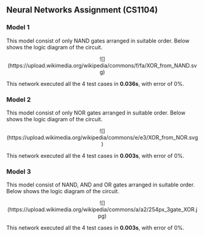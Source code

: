 ## Neural Networks Assignment (CS1104)

### Model 1

This model consist of only NAND gates arranged in suitable order. Below shows the logic diagram of the circuit.

<center>![](https://upload.wikimedia.org/wikipedia/commons/f/fa/XOR_from_NAND.svg)</center>

This network executed all the 4 test cases in **0.036s**, with error of 0%.

### Model 2

This model consist of only NOR gates arranged in suitable order. Below shows the logic diagram of the circuit.

<center>![](https://upload.wikimedia.org/wikipedia/commons/e/e3/XOR_from_NOR.svg)</center>

This network executed all the 4 test cases in **0.003s**, with error of 0%.

### Model 3

This model consist of NAND, AND and OR gates arranged in suitable order. Below shows the logic diagram of the circuit.

<center>![](https://upload.wikimedia.org/wikipedia/commons/a/a2/254px_3gate_XOR.jpg)</center>

This network executed all the 4 test cases in **0.003s**, with error of 0%.



